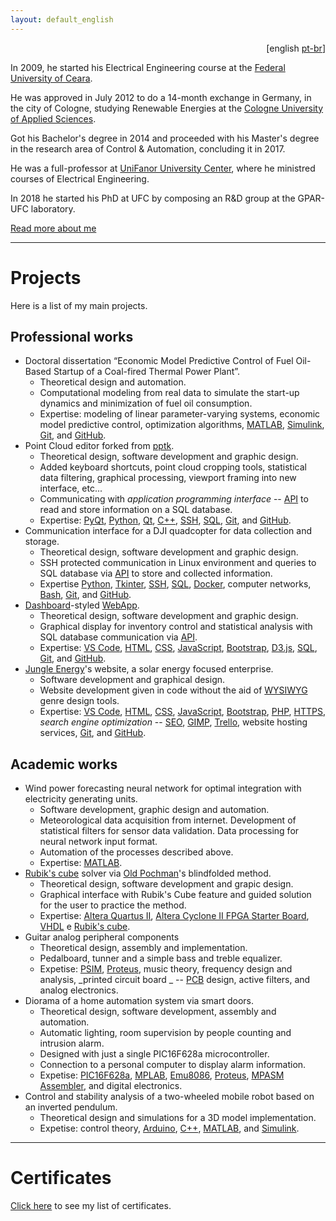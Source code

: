 ```yaml
---
layout: default_english
---
```

<div style="text-align: right"> [english <a href='/'>pt-br</a>] </div>

In 2009, he started his Electrical Engineering course at the [Federal University of Ceara](https://www.ufc.br/).

He was approved in July 2012 to do a 14-month exchange in Germany, in the city of Cologne, studying Renewable Energies at the [Cologne University of Applied Sciences](https://www.th-koeln.de/en/homepage_26.php).

Got his Bachelor's degree in 2014 and proceeded with his Master's degree in the research area of Control & Automation, concluding it in 2017.

He was a full-professor at [UniFanor University Center](https://www.unifanor.edu.br/unifanor), where he ministred courses of Electrical Engineering.

In 2018 he started his PhD at UFC by composing an R&D group at the GPAR-UFC laboratory.

[Read more about me](./about.html)

---

# Projects
Here is a list of my main projects.

## Professional works
- Doctoral dissertation “Economic Model Predictive Control of Fuel Oil-Based Startup of a Coal-fired Thermal Power Plant”.
  - Theoretical design and automation.
  - Computational modeling from real data to simulate the start-up dynamics and minimization of fuel oil consumption.
  - Expertise: modeling of linear parameter-varying systems, economic model predictive control, optimization algorithms, [MATLAB](https://www.mathworks.com/products/matlab.html), [Simulink](https://www.mathworks.com/products/simulink.html), [Git](https://git-scm.com/), and [GitHub](https://github.com/).
- Point Cloud editor forked from [pptk](https://github.com/heremaps/pptk).
  - Theoretical design, software development and graphic design.
  - Added keyboard shortcuts, point cloud cropping tools, statistical data filtering, graphical processing, viewport framing into new interface, etc...
  - Communicating with _application programming interface_  -- [API](https://wikipedia.org/wiki/API) to read and store information on a SQL database.
  - Expertise: [PyQt](https://riverbankcomputing.com/software/pyqt/download), [Python](https://www.python.org/), [Qt](https://www.qt.io/), [C++](https://isocpp.org/), [SSH](https://www.ssh.com/), [SQL](https://www.iso.org/standard/63555.html), [Git](https://git-scm.com/), and [GitHub](https://github.com/).
- Communication interface for a DJI quadcopter for data collection and storage.
  - Theoretical design, software development and graphic design.
  - SSH protected communication in Linux environment and queries to SQL database via [API](https://wikipedia.org/wiki/API) to store and collected information.
  - Expertise [Python](https://www.python.org/), [Tkinter](https://docs.python.org/3/library/tkinter.html), [SSH](https://www.ssh.com/), [SQL](https://www.iso.org/standard/63555.html), [Docker](https://www.docker.com/), computer networks, [Bash](https://www.gnu.org/software/bash/), [Git](https://git-scm.com/), and [GitHub](https://github.com/).
- [Dashboard](https://en.wikipedia.org/wiki/Dashboard_(business))-styled [WebApp](https://en.wikipedia.org/wiki/Web_application).
  - Theoretical design, software development and graphic design.
  - Graphical display for inventory control and statistical analysis with SQL database communication via [API](https://wikipedia.org/wiki/API).
  - Expertise: [VS Code](https://code.visualstudio.com/), [HTML](https://wikipedia.org/wiki/HTML), [CSS](https://wikipedia.org/wiki/CSS), [JavaScript](https://www.javascript.com/), [Bootstrap](https://getbootstrap.com/), [D3.js](https://d3js.org/), [SQL](https://www.iso.org/standard/63555.html), [Git](https://git-scm.com/), and [GitHub](https://github.com/).
- [Jungle Energy](http://jungleenergy.com.br)'s website, a solar energy focused enterprise.
  - Software development and graphical design.
  - Website development given in code without the aid of [WYSIWYG](https://en.m.wikipedia.org/wiki/WYSIWYG) genre design tools.
  - Expertise: [VS Code](https://code.visualstudio.com/), [HTML](https://wikipedia.org/wiki/HTML), [CSS](https://wikipedia.org/wiki/CSS), [JavaScript](https://www.javascript.com/), [Bootstrap](https://getbootstrap.com/), [PHP](https://www.php.net/), [HTTPS](https://wikipedia.org/wiki/HTTPS), _search engine optimization_ -- [SEO](https://en.wikipedia.org/wiki/Search_engine_optimization), [GIMP](https://www.gimp.org/), [Trello](https://trello.com/), website hosting services, [Git](https://git-scm.com/), and [GitHub](https://github.com/).

## Academic works
- Wind power forecasting neural network for optimal integration with electricity generating units.
  - Software development, graphic design and automation.
  - Meteorological data acquisition from internet. Development of statistical filters for sensor data validation. Data processing for neural network input format.
  - Automation of the processes described above.
  - Expertise: [MATLAB](https://www.mathworks.com/products/matlab.html).
- [Rubik's cube](https://en.wikipedia.org/wiki/Rubik%27s_Cube) solver via [Old Pochman](https://www.speedcubereview.com/blind-solving-algorithms.html)'s blindfolded method.
  - Theoretical design, software development and grapic design.
  - Graphical interface with Rubik's Cube feature and guided solution for the user to practice the method.
  - Expertise: [Altera Quartus II](https://www.intel.com/content/dam/www/programmable/us/en/pdfs/literature/manual/intro_to_quartus2.pdf), [Altera Cyclone II FPGA Starter Board](https://www.terasic.com.tw/cgi-bin/page/archive.pl?Language=English&CategoryNo=56&No=121), [VHDL](https://ieeexplore.ieee.org/document/159455) e [Rubik's cube](https://en.wikipedia.org/wiki/Rubik%27s_Cube).
- Guitar analog peripheral components
  - Theoretical design, assembly and implementation.
  - Pedalboard, tunner and a simple bass and treble equalizer.
  - Expetise: [PSIM](https://powersimtech.com/products/psim/capabilities-applications/), [Proteus](https://www.labcenter.com/), music theory, frequency design and analysis, _printed circuit board _ -- [PCB](https://wikipedia.org/wiki/Printed_circuit_board) design, active filters, and analog electronics.
- Diorama of a home automation system via smart doors.
  - Theoretical design, software development, assembly and automation.
  - Automatic lighting, room supervision by people counting and intrusion alarm.
  - Designed with just a single PIC16F628a microcontroller.
  - Connection to a personal computer to display alarm information.
  - Expetise: [PIC16F628a](https://www.microchip.com/en-us/product/PIC16F628A), [MPLAB](https://www.microchip.com/en-us/tools-resources/develop/mplab-x-ide), [Emu8086](https://emu8086.en.lo4d.com), [Proteus](https://www.labcenter.com/), [MPASM Assembler](https://ww1.microchip.com/downloads/en/DeviceDoc/33014L.pdf), and digital electronics.
- Control and stability analysis of a two-wheeled mobile robot based on an inverted pendulum.
  - Theoretical design and simulations for a 3D model implementation.
  - Expetise: control theory, [Arduino](https://www.arduino.cc/), [C++](https://isocpp.org/), [MATLAB](https://www.mathworks.com/products/matlab.html), and [Simulink](https://www.mathworks.com/products/simulink.html).

---

# Certificates
[Click here](./certificates) to see my list of certificates.